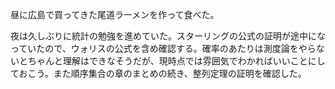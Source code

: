 昼に広島で買ってきた尾道ラーメンを作って食べた。

夜は久しぶりに統計の勉強を進めていた。スターリングの公式の証明が途中になっていたので、ウォリスの公式を含め確認する。確率のあたりは測度論をやらないとちゃんと理解はできなそうだが、現時点では雰囲気でわかればいいことにしておこう。また順序集合の章のまとめの続き、整列定理の証明を確認した。
